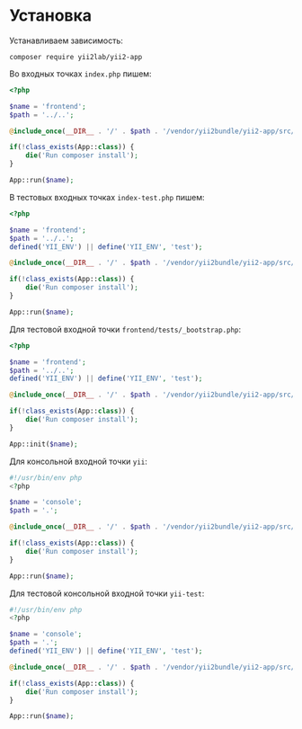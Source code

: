 Установка
===

Устанавливаем зависимость:

```
composer require yii2lab/yii2-app
```

Во входных точках `index.php` пишем:

```php
<?php

$name = 'frontend';
$path = '../..';

@include_once(__DIR__ . '/' . $path . '/vendor/yii2bundle/yii2-app/src/App.php');

if(!class_exists(App::class)) {
	die('Run composer install');
}

App::run($name);
```

В тестовых входных точках `index-test.php` пишем:

```php
<?php

$name = 'frontend';
$path = '../..';
defined('YII_ENV') || define('YII_ENV', 'test');

@include_once(__DIR__ . '/' . $path . '/vendor/yii2bundle/yii2-app/src/App.php');

if(!class_exists(App::class)) {
	die('Run composer install');
}

App::run($name);
```

Для тестовой входной точки `frontend/tests/_bootstrap.php`:

```php
<?php

$name = 'frontend';
$path = '../..';
defined('YII_ENV') || define('YII_ENV', 'test');

@include_once(__DIR__ . '/' . $path . '/vendor/yii2bundle/yii2-app/src/App.php');

if(!class_exists(App::class)) {
	die('Run composer install');
}

App::init($name);
```

Для консольной входной точки `yii`:

```php
#!/usr/bin/env php
<?php

$name = 'console';
$path = '.';

@include_once(__DIR__ . '/' . $path . '/vendor/yii2bundle/yii2-app/src/App.php');

if(!class_exists(App::class)) {
	die('Run composer install');
}

App::run($name);
```

Для тестовой консольной входной точки `yii-test`:

```php
#!/usr/bin/env php
<?php

$name = 'console';
$path = '.';
defined('YII_ENV') || define('YII_ENV', 'test');

@include_once(__DIR__ . '/' . $path . '/vendor/yii2bundle/yii2-app/src/App.php');

if(!class_exists(App::class)) {
	die('Run composer install');
}

App::run($name);
```
